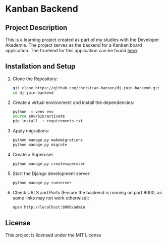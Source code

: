 # Kanban Backend

## Project Description

This is a learning project created as part of my studies with the Developer Akademie. The project serves as the backend for a Kanban board application. The frontend for this application can be found [here](https://github.com/christian-hansen/ng-kanban-app).

## Installation and Setup

1. Clone the Repository:
    ```bash
    git clone https://github.com/christian-hansen/dj-join-backend.git
    cd dj-join-backend
    ```
2. Create a virtual environment and install the dependencies:
    ```bash
    python -m venv env
    source env/bin/activate
    pip install -r requirements.txt
    ```
3. Apply migrations:
    ```bash
    python manage.py makemigrations
    python manage.py migrate
    ```
4. Create a Superuser
    ```bash
    python manage.py createsuperuser
    ```
5. Start the Django development server:
    ```bash
    python manage.py runserver
    ```
6. Check URLS and Ports (Ensure the backend is running on port 8000, as some links may not work otherwise):
    ```bash
    open http://localhost:8000/admin
    ```

## License

This project is licensed under the MIT License